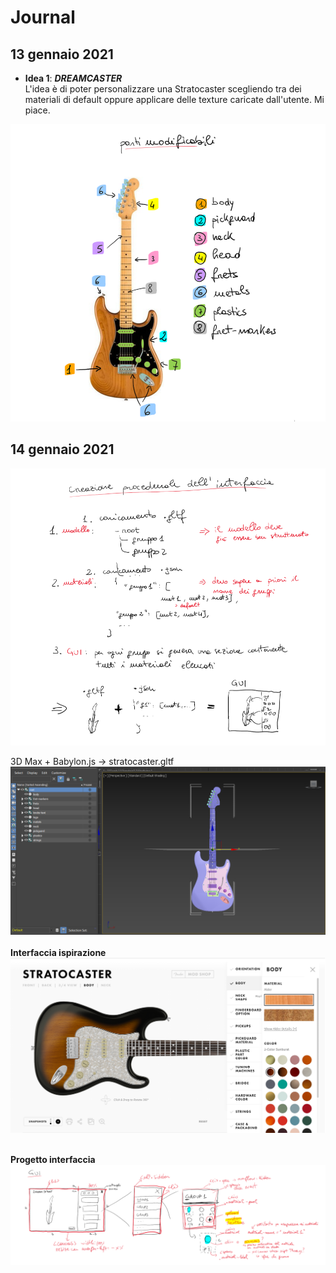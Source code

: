 # Journal

## 13 gennaio 2021
* **Idea 1**: __*DREAMCASTER*__
\
L'idea è di poter personalizzare una Stratocaster scegliendo tra dei materiali di default oppure applicare delle texture caricate dall'utente.
Mi piace.

<img src="images/journal/parti_modificabili_chitarra.png" alt="Sketch delle parti modificabili" width="800">


## 14 gennaio 2021
<img src="images/journal/idea_generazione_gui.png" alt="Sketch delle parti modificabili" width="800">


3D Max + Babylon.js -> stratocaster.gltf
<img src="images/journal/organizzazione_modello.png" alt="Sketch delle parti modificabili" width="800">
\
\
**Interfaccia ispirazione**
\
<img src="images/journal/fender_configurator.png" alt="Sketch delle parti modificabili" width="800">

\
**Progetto interfaccia**
\
<img src="images/journal/schizzo_gui.png" alt="Sketch delle parti modificabili">

